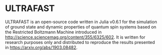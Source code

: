# ULTRAFAST
ULTRAFAST is an open-source code written in Julia v0.6.1 for the simulation of ground state and dynamic properties of quantum spin systems based on the Restricted Boltzmann Machine introduced in http://science.sciencemag.org/content/355/6325/602. It is written for research purposes only and distributed to reproduce the results presented in https://arxiv.org/abs/1903.08482.
